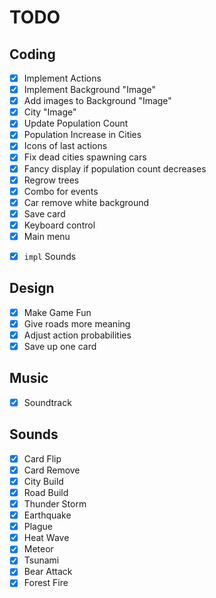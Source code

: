 # TODO

## Coding

 - [x] Implement Actions
 - [x] Implement Background "Image"
 - [x] Add images to Background "Image"
 - [x] City "Image"
 - [x] Update Population Count
 - [x] Population Increase in Cities
 - [x] Icons of last actions
 - [x] Fix dead cities spawning cars
 - [x] Fancy display if population count decreases
 - [x] Regrow trees
 - [x] Combo for events
 - [x] Car remove white background
 - [x] Save card
 - [x] Keyboard control
 - [X] Main menu
 * [X] `impl` Sounds

## Design

 - [X] Make Game Fun
 - [X] Give roads more meaning
 - [X] Adjust action probabilities
 - [x] Save up one card

## Music

 - [X] Soundtrack

## Sounds

 - [X] Card Flip
 - [X] Card Remove
 - [X] City Build
 - [X] Road Build
 - [X] Thunder Storm
 - [X] Earthquake
 - [X] Plague
 - [X] Heat Wave
 - [X] Meteor
 - [X] Tsunami
 - [X] Bear Attack
 - [X] Forest Fire
